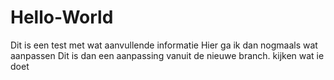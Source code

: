 # Hello-World
Dit is een test met wat aanvullende informatie
Hier ga ik dan nogmaals wat aanpassen
Dit is dan een aanpassing vanuit de nieuwe branch. kijken wat ie doet
